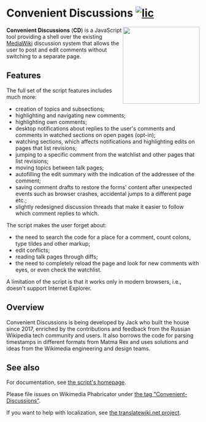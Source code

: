 # Convenient Discussions [![lic](https://img.shields.io/github/license/jwbth/convenient-discussions)](./LICENSE)
<img align="right" width="200" src="https://upload.wikimedia.org/wikipedia/commons/thumb/0/0d/Convenient_Discussions_logo_color.svg/500px-Convenient_Discussions_logo_color.svg.png" />

**Convenient Discussions** (**CD**) is a JavaScript tool providing a shell over the existing [MediaWiki](https://www.mediawiki.org/) discussion system that allows the user to post and edit comments without switching to a separate page.

## Features
The full set of the script features includes much more:
* creation of topics and subsections;
* highlighting and navigating new comments;
* highlighting own comments;
* desktop notifications about replies to the user's comments and comments in watched sections on open pages (opt-in);
* watching sections, which affects notifications and highlighting edits on pages that list revisions;
* jumping to a specific comment from the watchlist and other pages that list revisions;
* moving topics between talk pages;
* autofilling the edit summary with the indication of the addressee of the comment;
* saving comment drafts to restore the forms' content after unexpected events such as browser crashes, accidental jumps to a different page etc.;
* slightly redesigned discussion threads that make it easier to follow which comment replies to which.

The script makes the user forget about:
* the need to search the code for a place for a comment, count colons, type tildes and other markup;
* edit conflicts;
* reading talk pages through diffs;
* the need to completely reload the page and look for new comments with eyes, or even check the watchlist.

A limitation of the script is that it works only in modern browsers, i.e., doesn't support Internet Explorer.

## Overview
Convenient Discussions is being developed by Jack who built the house since 2017, enriched by the contributions and feedback from the Russian Wikipedia tech community and users. It also borrows the code for parsing timestamps in different formats from Matma Rex and uses solutions and ideas from the Wikimedia engineering and design teams.

## See also
For documentation, see [the script's homepage](https://commons.wikimedia.org/wiki/User:Jack_who_built_the_house/Convenient_Discussions).

Please file issues on Wikimedia Phabricator under [the tag "Convenient-Discussions"](https://phabricator.wikimedia.org/tag/convenient-discussions/).

If you want to help with localization, see [the translatewiki.net project](https://translatewiki.net/wiki/Translating:Convenient_Discussions).
